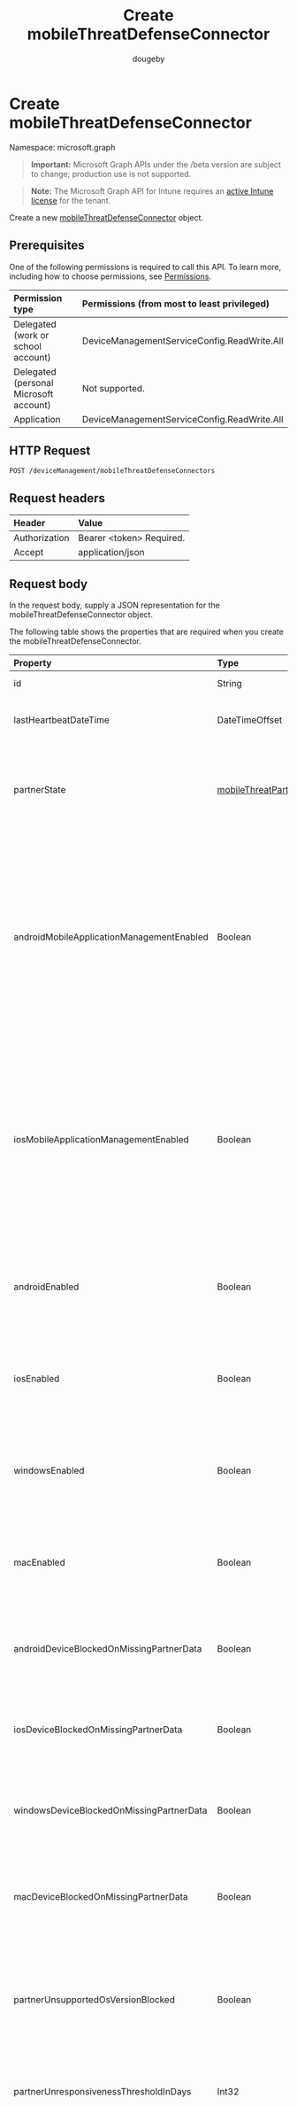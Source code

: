 ﻿---
title: "Create mobileThreatDefenseConnector"
description: "Create a new mobileThreatDefenseConnector object."
author: "dougeby"
localization_priority: Normal
ms.prod: "intune"
doc_type: apiPageType
---

# Create mobileThreatDefenseConnector

Namespace: microsoft.graph

> **Important:** Microsoft Graph APIs under the /beta version are subject to change; production use is not supported.

> **Note:** The Microsoft Graph API for Intune requires an [active Intune license](https://go.microsoft.com/fwlink/?linkid=839381) for the tenant.

Create a new [mobileThreatDefenseConnector](../resources/intune-onboarding-mobilethreatdefenseconnector.md) object.

## Prerequisites

One of the following permissions is required to call this API. To learn more, including how to choose permissions, see [Permissions](/graph/permissions-reference).

| Permission type                        | Permissions (from most to least privileged) |
| :------------------------------------- | :------------------------------------------ |
| Delegated (work or school account)     | DeviceManagementServiceConfig.ReadWrite.All |
| Delegated (personal Microsoft account) | Not supported.                              |
| Application                            | DeviceManagementServiceConfig.ReadWrite.All |

## HTTP Request

<!-- {
  "blockType": "ignored"
}
-->

```http
POST /deviceManagement/mobileThreatDefenseConnectors
```

## Request headers

| Header        | Value                          |
| :------------ | :----------------------------- |
| Authorization | Bearer &lt;token&gt; Required. |
| Accept        | application/json               |

## Request body

In the request body, supply a JSON representation for the mobileThreatDefenseConnector object.

The following table shows the properties that are required when you create the mobileThreatDefenseConnector.

| Property                                    | Type                                                                                               | Description                                                                                                                                                                                                                         |
| :------------------------------------------ | :------------------------------------------------------------------------------------------------- | :---------------------------------------------------------------------------------------------------------------------------------------------------------------------------------------------------------------------------------- |
| id                                          | String                                                                                             | Not yet documented                                                                                                                                                                                                                  |
| lastHeartbeatDateTime                       | DateTimeOffset                                                                                     | DateTime of last Heartbeat recieved from the Data Sync Partner                                                                                                                                                                      |
| partnerState                                | [mobileThreatPartnerTenantState](../resources/intune-onboarding-mobilethreatpartnertenantstate.md) | Data Sync Partner state for this account. Possible values are: `unavailable`, `available`, `enabled`, `unresponsive`.                                                                                                               |
| androidMobileApplicationManagementEnabled   | Boolean                                                                                            | For Android, set whether data from the data sync partner should be used during Mobile Application Management (MAM) evaluations. Only one partner per platform may be enabled for Mobile Application Management (MAM) evaluation.    |
| iosMobileApplicationManagementEnabled       | Boolean                                                                                            | For IOS, get or set whether data from the data sync partner should be used during Mobile Application Management (MAM) evaluations. Only one partner per platform may be enabled for Mobile Application Management (MAM) evaluation. |
| androidEnabled                              | Boolean                                                                                            | For Android, set whether data from the data sync partner should be used during compliance evaluations                                                                                                                               |
| iosEnabled                                  | Boolean                                                                                            | For IOS, get or set whether data from the data sync partner should be used during compliance evaluations                                                                                                                            |
| windowsEnabled                              | Boolean                                                                                            | For Windows, get or set whether data from the data sync partner should be used during compliance evaluations                                                                                                                        |
| macEnabled                                  | Boolean                                                                                            | For Mac, get or set whether data from the data sync partner should be used during compliance evaluations                                                                                                                            |
| androidDeviceBlockedOnMissingPartnerData    | Boolean                                                                                            | For Android, set whether Intune must receive data from the data sync partner prior to marking a device compliant                                                                                                                    |
| iosDeviceBlockedOnMissingPartnerData        | Boolean                                                                                            | For IOS, set whether Intune must receive data from the data sync partner prior to marking a device compliant                                                                                                                        |
| windowsDeviceBlockedOnMissingPartnerData    | Boolean                                                                                            | For Windows, set whether Intune must receive data from the data sync partner prior to marking a device compliant                                                                                                                    |
| macDeviceBlockedOnMissingPartnerData        | Boolean                                                                                            | For Mac, get or set whether Intune must receive data from the data sync partner prior to marking a device compliant                                                                                                                 |
| partnerUnsupportedOsVersionBlocked          | Boolean                                                                                            | Get or set whether to block devices on the enabled platforms that do not meet the minimum version requirements of the Data Sync Partner                                                                                             |
| partnerUnresponsivenessThresholdInDays      | Int32                                                                                              | Get or Set days the per tenant tolerance to unresponsiveness for this partner integration                                                                                                                                           |
| allowPartnerToCollectIOSApplicationMetadata | Boolean                                                                                            | For IOS devices, allows the admin to configure whether the data sync partner may also collect metadata about installed applications from Intune                                                                                     |

## Response

If successful, this method returns a `201 Created` response code and a [mobileThreatDefenseConnector](../resources/intune-onboarding-mobilethreatdefenseconnector.md) object in the response body.

## Example

### Request

Here is an example of the request.

```http
POST https://graph.microsoft.com/beta/deviceManagement/mobileThreatDefenseConnectors
Content-type: application/json
Content-length: 726

{
  "@odata.type": "#microsoft.graph.mobileThreatDefenseConnector",
  "lastHeartbeatDateTime": "2016-12-31T23:59:37.9174975-08:00",
  "partnerState": "available",
  "androidMobileApplicationManagementEnabled": true,
  "iosMobileApplicationManagementEnabled": true,
  "androidEnabled": true,
  "iosEnabled": true,
  "windowsEnabled": true,
  "macEnabled": true,
  "androidDeviceBlockedOnMissingPartnerData": true,
  "iosDeviceBlockedOnMissingPartnerData": true,
  "windowsDeviceBlockedOnMissingPartnerData": true,
  "macDeviceBlockedOnMissingPartnerData": true,
  "partnerUnsupportedOsVersionBlocked": true,
  "partnerUnresponsivenessThresholdInDays": 6,
  "allowPartnerToCollectIOSApplicationMetadata": true
}
```

### Response

Here is an example of the response. Note: The response object shown here may be truncated for brevity. All of the properties will be returned from an actual call.

```http
HTTP/1.1 201 Created
Content-Type: application/json
Content-Length: 775

{
  "@odata.type": "#microsoft.graph.mobileThreatDefenseConnector",
  "id": "e4bede14-de14-e4be-14de-bee414debee4",
  "lastHeartbeatDateTime": "2016-12-31T23:59:37.9174975-08:00",
  "partnerState": "available",
  "androidMobileApplicationManagementEnabled": true,
  "iosMobileApplicationManagementEnabled": true,
  "androidEnabled": true,
  "iosEnabled": true,
  "windowsEnabled": true,
  "macEnabled": true,
  "androidDeviceBlockedOnMissingPartnerData": true,
  "iosDeviceBlockedOnMissingPartnerData": true,
  "windowsDeviceBlockedOnMissingPartnerData": true,
  "macDeviceBlockedOnMissingPartnerData": true,
  "partnerUnsupportedOsVersionBlocked": true,
  "partnerUnresponsivenessThresholdInDays": 6,
  "allowPartnerToCollectIOSApplicationMetadata": true
}
```
